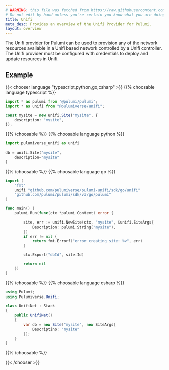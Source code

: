```yaml
---
# WARNING: this file was fetched from https://raw.githubusercontent.com/pulumiverse/pulumi-unifi/v0.1.1/docs/_index.md
# Do not edit by hand unless you're certain you know what you are doing!
title: Unifi
meta_desc: Provides an overview of the Unifi Provider for Pulumi.
layout: overview
---
```


The Unifi provider for Pulumi can be used to provision any of the network resources available in a Unifi based network controlled by a Unifi controller.
The Unifi provider must be configured with credentials to deploy and update resources in Unifi.

## Example

{{< chooser language "typescript,python,go,csharp" >}}
{{% choosable language typescript %}}

```typescript
import * as pulumi from "@pulumi/pulumi";
import * as unifi from "@pulumiverse/unifi";

const mysite = new unifi.Site("mysite", {
    description: "mysite",
});
```
 
{{% /choosable %}}
{{% choosable language python %}}

```python
import pulumiverse_unifi as unifi

db = unifi.Site("mysite",
    description="mysite"
)
```

{{% /choosable %}}
{{% choosable language go %}}

```go
import (
	"fmt"
	unifi "github.com/pulumiverse/pulumi-unifi/sdk/go/unifi"
	"github.com/pulumi/pulumi/sdk/v3/go/pulumi"
)

func main() {
	pulumi.Run(func(ctx *pulumi.Context) error {

		site, err := unifi.NewSite(ctx, "mysite", &unifi.SiteArgs{
            Description: pulumi.String("mysite"),
		})
		if err != nil {
			return fmt.Errorf("error creating site: %v", err)
		}

		ctx.Export("dbId", site.Id)

		return nil
	})
}
```

{{% /choosable %}}
{{% choosable language csharp %}}

```csharp
using Pulumi;
using Pulumiverse.Unifi;

class UnifiNet : Stack
{
    public UnifiNet()
    {
        var db = new Site("mysite", new SiteArgs{
            Descriptino: "mysite"
        });
    }
}
```

{{% /choosable %}}

{{< /chooser >}}
